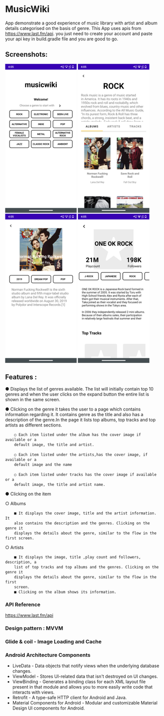 # MusicWiki

App demonstrate a good experience of music library with artist and album details categorised on the basis of genre. This App uses apis from https://www.last.fm/api. you just need to create your account and paste your api key in build.gradle file and you are good to go.

## Screenshots:
<img src="https://raw.githubusercontent.com/therealsanjeev/MusicWiki/master/media/homeScreen.png" width="230"> <img src="https://raw.githubusercontent.com/therealsanjeev/MusicWiki/master/media/genreScreen.png" width="230"> 
<img src="https://raw.githubusercontent.com/therealsanjeev/MusicWiki/master/media/albumScreen.png" width="230"> 
<img src="https://raw.githubusercontent.com/therealsanjeev/MusicWiki/master/media/artistScreen.png" width="230"> 

## Features :
● Displays the list of genres available. The list will initially contain top 10 genres and when the user clicks on the expand button the entire list is shown in the same screen.

● Clicking on the genre it takes the user to a page which contains information regarding it. It contains genre as the title and also has a description of the genre.In the page it lists top albums, top tracks and top artists as different sections.

        ○ Each item listed under the album has the cover image if available or a
        default image, the title and artist.
        
        ○ Each item listed under the artists,has the cover image, if available or a
        default image and the name
        
        ○ Each item listed under tracks has the cover image if available or a
        default image, the title and artist name.
● Clicking on the item

  ○ Albums

        ■ It displays the cover image, title and the artist information. It
        also contains the description and the genres. Clicking on the genre it
        displays the details about the genre, similar to the flow in the first screen.

  ○ Artists

        ■ It displays the image, title ,play count and followers, description, a
        list of top tracks and top albums and the genres. Clicking on the genre it
        displays the details about the genre, similar to the flow in the first
        screen.
        ■ Clicking on the album shows its information.

### API Reference
https://www.last.fm/api

### Design pattern : MVVM
### Glide & coil - Image Loading and Cache
### Android Architecture Components 

- LiveData - Data objects that notify views when the underlying database changes.
- ViewModel - Stores UI-related data that isn't destroyed on UI changes.
- ViewBinding - Generates a binding class for each XML layout file present in that module and allows you to more easily write code that interacts with views.
- Retrofit - A type-safe HTTP client for Android and Java.
- Material Components for Android - Modular and customizable Material Design UI components for Android.

